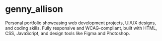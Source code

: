 # genny_allison
Personal portfolio showcasing web development projects, UI/UX designs, and coding skills. Fully responsive and WCAG-compliant, built with HTML, CSS, JavaScript, and design tools like Figma and Photoshop.
